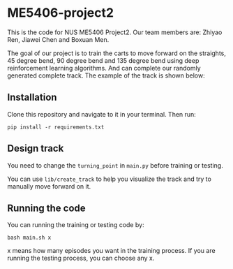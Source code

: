 # ME5406-project2
This is the code for NUS ME5406 Project2. Our team members are: Zhiyao Ren, Jiawei Chen and Boxuan Men.

The goal of our project is to train the carts to move forward on the straights, 45 degree bend, 90 degree bend and 135 degree bend using deep reinforcement learning algorithms. And can complete our randomly generated complete track. The example of the track is shown below:

## Installation
Clone this repository and navigate to it in your terminal. Then run:

```
pip install -r requirements.txt
```

## Design track
You need to change the `turning_point` in `main.py` before training or testing.

You can use `lib/create_track` to help you visualize the track and try to manually move forward on it.

## Running the code
You can running the training or testing code by:

```
bash main.sh x
```

x means how many episodes you want in the training process. If you are running the testing process, you can choose any x.


